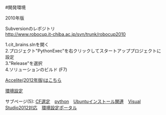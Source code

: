 #開発環境  

2010年版  

Subversionのレポジトリ  
<http://www.robocup.it-chiba.ac.jp/svn/trunk/robocup2010>

1.cit_brains.slnを開く  
2.プロジェクト"PythonExec"を右クリックしてスタートアッププロジェクトに設定  
3."Release"を選択  
4.ソリューションのビルド (F7)  


[Accelite(2012年版)はこちら](ここにレポジトリのアドレス)  

[環境設定](ここにレポジトリのアドレス)  


サブページ(5): [CF選定](後で)　[python](後で)　[Ubuntuインストール関連](山本君のレポジトリアドレス)　[Visual Studio2012対応](後で)　[環境設定ポータル](後で)  
